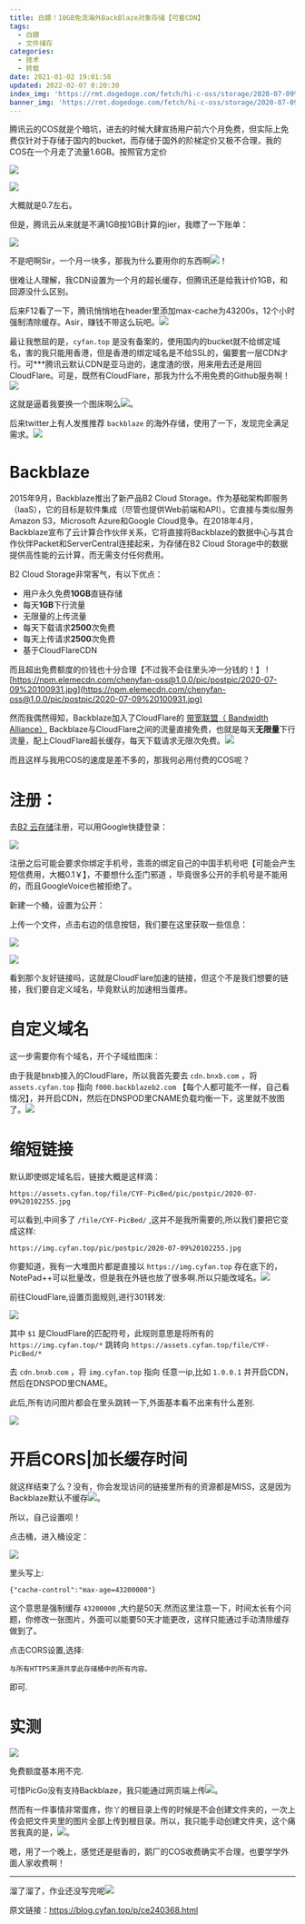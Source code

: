 ```yaml
---
title: 白嫖！10GB免流海外BackBlaze对象存储【可套CDN】
tags:
  - 白嫖
  - 文件储存
categories:
  - 技术
  - 转载
date: 2021-01-02 19:01:58
updated: 2022-02-07 0:20:30
index_img: 'https://rmt.dogedoge.com/fetch/hi-c-oss/storage/2020-07-09%20110742.jpg'
banner_img: 'https://rmt.dogedoge.com/fetch/hi-c-oss/storage/2020-07-09%20110742.jpg'
---
```

腾讯云的COS就是个暗坑，进去的时候大肆宣扬用户前六个月免费，但实际上免费仅针对于存储于国内的bucket，而存储于国外的阶梯定价又极不合理，我的COS在一个月走了流量1.6GB。按照官方定价

![](https://npm.elemecdn.com/chenyfan-oss@1.0.0/pic/postpic/2020-07-09%20094557.jpg)

![](https://npm.elemecdn.com/chenyfan-oss@1.0.0/pic/postpic/2020-07-09%20094840.jpg)

大概就是0.7左右。

但是，腾讯云从来就是不满1GB按1GB计算的jier，我瞟了一下账单：

![](https://npm.elemecdn.com/chenyfan-oss@1.0.0/pic/postpic/2020-07-09%20095520.jpg)


不是吧啊Sir，一个月一块多，那我为什么要用你的东西啊![](https://npm.elemecdn.com/chenyfan-oss@1.0.0/pic/moji/%E5%90%90.png)！

很难让人理解，我CDN设置为一个月的超长缓存，但腾讯还是给我计价1GB，和回源没什么区别。

后来F12看了一下，腾讯悄悄地在header里添加max-cache为43200s，12个小时强制清除缓存。Asir，赚钱不带这么玩吧。![](https://npm.elemecdn.com/chenyfan-oss@1.0.0/pic/moji/%E4%B8%AD%E6%9E%AA.png)

最让我憋屈的是，`cyfan.top` 是没有备案的，使用国内的bucket就不给绑定域名，害的我只能用香港，但是香港的绑定域名是不给SSL的，偏要套一层CDN才行。可\*\*\*腾讯云默认CDN是亚马逊的，速度渣的很，用来用去还是用回CloudFlare。可是，既然有CloudFlare，那我为什么不用免费的Github服务啊！![](https://npm.elemecdn.com/chenyfan-oss@1.0.0/pic/moji/%E5%93%AD%E6%B3%A3.png)

这就是逼着我要换一个图床啊么![](https://npm.elemecdn.com/chenyfan-oss@1.0.0/pic/moji/qgbf.png)。

后来twitter上有人发推推荐 `backblaze` 的海外存储，使用了一下，发现完全满足需求。![](https://npm.elemecdn.com/chenyfan-oss@1.0.0/pic/moji/stick_27.png)

# Backblaze

2015年9月，Backblaze推出了新产品B2 Cloud Storage。作为基础架构即服务（IaaS），它的目标是软件集成（尽管也提供Web前端和API）。它直接与类似服务Amazon S3，Microsoft Azure和Google Cloud竞争。在2018年4月，Backblaze宣布了云计算合作伙伴关系，它将直接将Backblaze的数据中心与其合作伙伴Packet和ServerCentral连接起来，为存储在B2 Cloud Storage中的数据提供高性能的云计算，而无需支付任何费用。

B2 Cloud Storage非常客气，有以下优点：

- 用户永久免费**10GB**直链存储
- 每天**1GB**下行流量
- 无限量的上传流量
- 每天下载请求**2500**次免费
- 每天上传请求**2500**次免费
- 基于CloudFlareCDN

而且超出免费额度的价钱也十分合理【不过我不会往里头冲一分钱的！】 ![https://npm.elemecdn.com/chenyfan-oss@1.0.0/pic/postpic/2020-07-09%20100931.jpg](https://npm.elemecdn.com/chenyfan-oss@1.0.0/pic/postpic/2020-07-09%20100931.jpg)

然而我偶然得知，Backblaze加入了CloudFlare的 [带宽联盟（ Bandwidth Alliance）](https://www.cloudflare.com/bandwidth-alliance/) Backblaze与CloudFlare之间的流量直接免费，也就是每天**无限量**下行流量，配上CloudFlare超长缓存，每天下载请求无限次免费。![](https://npm.elemecdn.com/chenyfan-oss@1.0.0/pic/moji/%E5%BE%97%E6%84%8F.png)

而且这样与我用COS的速度是差不多的，那我何必用付费的COS呢？

# 注册：

去[B2 云存储](https://www.backblaze.com/zh_CN/cloud-storage.html)注册，可以用Google快捷登录：

![](https://npm.elemecdn.com/chenyfan-oss@1.0.0/pic/postpic/2020-07-09%20101845.jpg)

注册之后可能会要求你绑定手机号，乖乖的绑定自己的中国手机号吧【可能会产生短信费用，大概0.1￥】，不要想什么歪门邪道
，毕竟很多公开的手机号是不能用的，而且GoogleVoice也被拒绝了。

新建一个桶，设置为公开：

上传一个文件，点击右边的信息按钮，我们要在这里获取一些信息：

![](https://npm.elemecdn.com/chenyfan-oss@1.0.0/pic/postpic/2020-07-09%20102255.jpg)

![](https://npm.elemecdn.com/chenyfan-oss@1.0.0/pic/postpic/2020-07-09%20102940.jpg)

看到那个友好链接吗，这就是CloudFlare加速的链接，但这个不是我们想要的链接，我们要自定义域名，毕竟默认的加速相当蛋疼。

# 自定义域名

这一步需要你有个域名，开个子域给图床：

由于我是bnxb接入的CloudFlare，所以我首先要去 `cdn.bnxb.com` ，将 `assets.cyfan.top` 指向 `f000.backblazeb2.com` 【每个人都可能不一样，自己看情况】，并开启CDN，然后在DNSPOD里CNAME负载均衡一下，这里就不放图了。![](https://npm.elemecdn.com/chenyfan-oss@1.0.0/pic/moji/%E6%9C%9F%E5%BE%85.png)


# 缩短链接

默认即使绑定域名后，链接大概是这样滴：

```
https://assets.cyfan.top/file/CYF-PicBed/pic/postpic/2020-07-09%20102255.jpg
```

可以看到,中间多了 `/file/CYF-PicBed/` ,这并不是我所需要的,所以我们要把它变成这样:

```
https://img.cyfan.top/pic/postpic/2020-07-09%20102255.jpg
```

你要知道，我有一大堆图片都是直接以 `https://img.cyfan.top` 存在底下的，NotePad++可以批量改，但是我在外链也放了很多啊.所以只能改域名。![](https://npm.elemecdn.com/chenyfan-oss@1.0.0/pic/moji/%E5%90%90%E8%A1%80%E5%80%92%E5%9C%B0.png)

前往CloudFlare,设置页面规则,进行301转发:

![](https://npm.elemecdn.com/chenyfan-oss@1.0.0/pic/postpic/2020-07-09%20103634.jpg)

其中 `$1` 是CloudFlare的匹配符号，此规则意思是将所有的 `https://img.cyfan.top/*` 跳转向 `https://assets.cyfan.top/file/CYF-PicBed/*` 

去 `cdn.bnxb.com` ，将 `img.cyfan.top` 指向 任意一ip,比如 `1.0.0.1` 并开启CDN，然后在DNSPOD里CNAME。

此后,所有访问图片都会在里头跳转一下,外面基本看不出来有什么差别.

![](https://npm.elemecdn.com/chenyfan-oss@1.0.0/pic/postpic/2020-07-09%20104238.jpg)

# 开启CORS|加长缓存时间

就这样结束了么？没有，你会发现访问的链接里所有的资源都是MISS，这是因为Backblaze默认不缓存![](https://npm.elemecdn.com/chenyfan-oss@1.0.0/pic/moji/stick_65.png)。

所以，自己设置呗！


点击桶，进入桶设定：

![](https://npm.elemecdn.com/chenyfan-oss@1.0.0/pic/postpic/2020-07-09%20104802.jpg)


里头写上:

```
{"cache-control":"max-age=43200000"}
```

这个意思是强制缓存 `43200000` ,大约是50天.然而这里注意一下，时间太长有个问题，你修改一张图片，外面可以能要50天才能更改，这样只能通过手动清除缓存做到了。

点击CORS设置,选择:

```
与所有HTTPS来源共享此存储桶中的所有内容。
```

即可.

# 实测


![](https://npm.elemecdn.com/chenyfan-oss@1.0.0/pic/postpic/2020-07-09%20105402.jpg)

免费额度基本用不完.

可惜PicGo没有支持Backblaze，我只能通过网页端上传![](https://npm.elemecdn.com/chenyfan-oss@1.0.0/pic/moji/%E8%A3%85%E5%A4%A7%E6%AC%BE.png)。

然而有一件事情非常蛋疼，你丫的根目录上传的时候是不会创建文件夹的，一次上传会把文件夹里的图片全部上传到根目录。所以，我只能手动创建文件夹，这个痛苦我真的是，![](https://npm.elemecdn.com/chenyfan-oss@1.0.0/pic/moji/tx.png)。

嗯，用了一个晚上，感觉还是挺香的，鹅厂的COS收费确实不合理，也要学学外面人家收费啊！

---

溜了溜了，作业还没写完呢![](https://npm.elemecdn.com/chenyfan-oss@1.0.0/pic/moji/邪魅一笑.jpg)
<p>原文链接：<a href="https://blog.cyfan.top/p/ce240368.html" rel="nofollow">https://blog.cyfan.top/p/ce240368.html</a></p>
